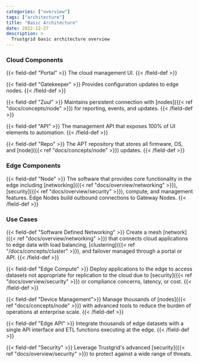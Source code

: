 ```yaml
---
categories: ["overview"]
tags: ["architecture"]
title: "Basic Architecture"
date: 2022-12-27
description: >
  Trustgrid basic architecture overview
---
```


### Cloud Components

{{< field-def "Portal" >}}
The cloud management UI.
{{< /field-def >}}

{{< field-def "Gatekeeper" >}}
Provides configuration updates to edge nodes.
{{< /field-def >}}

{{< field-def "Zuul" >}}
Maintains persistent connection with [nodes]({{< ref "docs/concepts/node" >}}) for reporting, events, and updates.
{{< /field-def >}}

{{< field-def "API" >}}
The management API that exposes 100% of UI elements to automation.
{{< /field-def >}}

{{< field-def "Repo" >}}
The APT repository that stores all firmware, OS, and [node]({{< ref "docs/concepts/node" >}}) updates.
{{< /field-def >}}

### Edge Components

{{< field-def "Node" >}}
The software that provides core functionality in the edge including [networking]({{< ref "docs/overview/networking" >}}), [security]({{< ref "docs/overview/security" >}}), compute, and management features. Edge Nodes build outbound connections to Gateway Nodes.
{{< /field-def >}}

### Use Cases

{{< field-def "Software Defined Networking" >}}
Create a mesh [network]({{< ref "docs/overview/networking" >}}) that connects cloud applications to edge data with load balancing, [clustering]({{< ref "/docs/concepts/cluster" >}}), and failover managed through a portal or API.
{{< /field-def >}}

{{< field-def "Edge Compute" >}}
Deploy applications to the edge to access datasets not appropriate for replication to the cloud due to [security]({{< ref "docs/overview/security" >}}) or compliance concerns, latency, or cost.
{{< /field-def >}}

{{< field-def "Device Management">}}
Manage thousands of [nodes]({{< ref "docs/concepts/node" >}}) with advanced tools to reduce the burden of operations at enterprise scale.
{{< /field-def >}}

{{< field-def "Edge API" >}}
Integrate thousands of edge datasets with a single API interface and ETL functions executing at the edge.
{{< /field-def >}}

{{< field-def "Security" >}}
Leverage Trustgrid's advanced [security]({{< ref "docs/overview/security" >}}) to protect against a wide range of threats.
